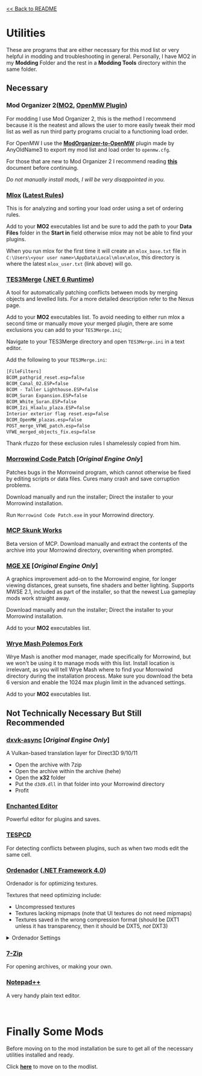 [<< Back to README](README.md)

# Utilities

These are programs that are either necessary for this mod list or very helpful in modding and troubleshooting in general. Personally, I have MO2 in my **Modding** Folder and the rest in a **Modding Tools** directory within the same folder.

## Necessary

### Mod Organizer 2([MO2](https://www.nexusmods.com/skyrimspecialedition/mods/6194?tab=files), [OpenMW Plugin](https://www.nexusmods.com/morrowind/mods/45642?tab=files))
For modding I use Mod Organizer 2, this is the method I recommend because it is the neatest and allows the user to more easily tweak their mod list as well as run third party programs crucial to a functioning load order. 

For OpenMW I use the [**ModOrganizer-to-OpenMW**](https://www.nexusmods.com/morrowind/mods/45642*) plugin made by AnyOldName3 to export my mod list and load order to `openmw.cfg`. 

For those that are new to Mod Organizer 2 I recommend reading [**this**](moddingBasics.md) document before continuing.

*Do not manually install mods, I will be very disappointed in you.*

### [Mlox](https://github.com/rfuzzo/mlox) ([Latest Rules](https://github.com/DanaePlays/mlox-rules/tree/main))
This is for analyzing and sorting your load order using a set of ordering rules.

Add to your **MO2** executables list and be sure to add the path to your **Data Files** folder in the **Start in** field otherwise mlox may not be able to find your plugins. 

When you run mlox for the first time it will create an `mlox_base.txt` file in `C:\Users\<your user name>\AppData\Local\mlox\mlox`, this directory is where the latest `mlox_user.txt` (link above) will go.

### [TES3Merge](https://www.nexusmods.com/morrowind/mods/46870) ([.NET 6 Runtime](https://dotnet.microsoft.com/en-us/download))
A tool for automatically patching conflicts between mods by merging objects and levelled lists. For a more detailed description refer to the Nexus page.

Add to your **MO2** executables list. To avoid needing to either run mlox a second time or manually move your merged plugin, there are some exclusions you can add to your `TES3Merge.ini`; 

Navigate to your TES3Merge directory and open `TES3Merge.ini` in a text editor.

Add the following to your `TES3Merge.ini`:
```
[FileFilters]
BCOM_pathgrid_reset.esp=false
BCOM_Canal_02.ESP=false
BCOM - Taller Lighthouse.ESP=false
BCOM_Suran Expansion.ESP=false
BCOM_White_Suran.ESP=false
BCOM_Izi_Hlaalu_plaza.ESP=false
Interior exterior flag reset.esp=false
BCOM_OpenMW_plazas.esp=false
POST_merge_VFWE_patch.esp=false
VFWE_merged_objects_fix.esp=false
```

Thank rfuzzo for these exclusion rules I shamelessly copied from him.

### [Morrowind Code Patch](https://www.nexusmods.com/morrowind/mods/19510) **[*Original Engine Only*]**
Patches bugs in the Morrowind program, which cannot otherwise be fixed by editing scripts or data files. Cures many crash and save corruption problems.

Download manually and run the installer; Direct the installer to your Morrowind installation.

Run `Morrowind Code Patch.exe` in your Morrowind directory.

### [MCP Skunk Works](https://www.nexusmods.com/morrowind/mods/26348)
Beta version of MCP. Download manually and extract the contents of the archive into your Morrowind directory, overwriting when prompted.

### [MGE XE](https://www.nexusmods.com/morrowind/mods/41102) **[*Original Engine Only*]**
A graphics improvement add-on to the Morrowind engine, for longer viewing distances, great sunsets, fine shaders and better lighting. Supports MWSE 2.1, included as part of the installer, so that the newest Lua gameplay mods work straight away.

Download manually and run the installer; Direct the installer to your Morrowind installation.

Add to your **MO2** executables list.

### [Wrye Mash Polemos Fork](https://www.nexusmods.com/morrowind/mods/45439) 
Wrye Mash is another mod manager, made specifically for Morrowind, but we won't be using it to manage mods with this list. Install location is irrelevant, as you will tell Wrye Mash where to find your Morrowind directory during the installation process. Make sure you download the beta 6 version and enable the 1024 max plugin limit in the advanced settings.

Add to your **MO2** executables list.

## Not Technically Necessary But Still Recommended

### [dxvk-async](https://github.com/Sporif/dxvk-async/releases/download/1.10.1/dxvk-async-1.10.1.tar.gz) **[*Original Engine Only*]**
A Vulkan-based translation layer for Direct3D 9/10/11

- Open the archive with 7zip
- Open the archive within the archive (hehe)
- Open the **x32** folder
- Put the `d3d9.dll` in that folder into your Morrowind directory
- Profit

### [Enchanted Editor](https://mw.modhistory.com/download-95-1662)
Powerful editor for plugins and saves.

### [TESPCD](https://mw.modhistory.com/download-95-5283)
For detecting conflicts between plugins, such as when two mods edit the same cell.

### [Ordenador](https://www.nexusmods.com/newvegas/mods/46074?tab=description) ([.NET Framework 4.0](http://www.microsoft.com/download/en/details.aspx?id=17718))
Ordenador is for optimizing textures. 

Textures that need optimizing include:
- Uncompressed textures
- Textures lacking mipmaps (note that UI textures do not need mipmaps)
- Textures saved in the wrong compression format (should be DXT1 unless it has transparency, then it should be DXT5, *not* DXT3)

<details> <summary>Ordenador Settings</summary>

> ![ordenadorsettings](images/ordenadorSettings.png)

</details>

### [7-Zip](https://www.7-zip.org/)
For opening archives, or making your own.

### [Notepad++](https://notepad-plus-plus.org/downloads/v7.9.5/)
A very handy plain text editor.

<br>

# Finally Some Mods

Before moving on to the mod installation be sure to get all of the necessary utilities installed and ready.

Click [**here**](modlist.md) to move on to the modlist.

<!--
for the full 300+ mod modlist.

Click [**here**](modlistbareminimum.md) for just the necessities.


# Before We Start... Again


-->
